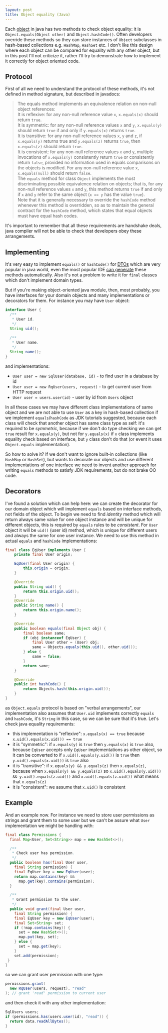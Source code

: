 ```yaml
---
layout: post
title: Object equality (Java)
---
```


Each [object](https://docs.oracle.com/javase/7/docs/api/java/lang/Object.html#equals(java.lang.Object))
in java has two methods to check object equality:
it is `Object.equals(Object other)` and `Object.hashCode()`.
Often developers override these methods so they can store
instances of `Object` subclasses in hash-based collections
e.g. `HashMap`, `HashSet` etc.
I don't like this design where each object can be
compared for equality with any other object, but in this post
I'll not criticize it, rather I'll try to demonstrate how to
implement it correctly for object oriented code.

## Protocol

First of all we need to understand the protocol of these methods,
it's not defined in method signature, but described in javadocs:

> The equals method implements an equivalence relation on non-null object references:<br/>
> It is reflexive: for any non-null reference value `x`, `x.equals(x)` should return `true`.<br/>
> It is symmetric: for any non-null reference values `x` and `y`, `x.equals(y)` should return `true` if and only if `y.equals(x)` returns `true`.<br/>
> It is transitive: for any non-null reference values `x`, `y` and `z`, if `x.equals(y)` returns true and `y.equals(z)` returns `true`, then `x.equals(z)` should return `true`.<br/>
> It is consistent: for any non-null reference values `x` and `y`, multiple invocations of `x.equals(y)` consistently return `true` or consistently return `false`, provided no information used in equals comparisons on the objects is modified.
For any non-null reference value `x`, `x.equals(null)` should return `false`.<br/>
> The `equals` method for class `Object` implements the most discriminating possible equivalence relation on objects; that is, for any non-null reference values `x` and `y`, this method returns `true` if and only if `x` and `y` refer to the same object (`x == y` has the value `true`).<br/>
> Note that it is generally necessary to override the `hashCode` method whenever this method is overridden, so as to maintain the general contract for the `hashCode` method, which states that equal objects must have equal hash codes.

It's important to remember that all these requirements are handshake deals, java compiler will not be able to
check that developers obey these arrangements.


## Implementing

It's very easy to implement `equals()` or `hashCode()` for
[DTOs](https://www.yegor256.com/2016/07/06/data-transfer-object.html)
which are very popular in java world,
even the most popular IDE
[can generate](https://www.jetbrains.com/help/idea/generate-equals-and-hashcode-wizard.html)
these methods automatically. Also it's not a problem to write it for `final` classes
which don't implement domain types.

But if you're making object-oriented java module, then, most probably, you have interfaces for
your domain objects and many implementations or decorators for them. For instance you may have `User`
object:
```java
interface User {
  /**
   * User id.
   */
  String uid();
  
  /**
   * User name.
   */
  String name();
}
```
and implementations:
 - `User user = new SqlUser(database, id)` - to find user in a database by id
 - `User user = new RqUser(users, request)` - to get current user from HTTP request
 - `User user = users.user(id)` - user by id from `Users` object

In all these cases we may have different class implementations of same object
and we are not able to use `User` as a key in hash-based collection if we implement
`equals`/`hashCode` as JDK tutorials suggested, because each class will check
that another object has same class type as self: it's required to be *symmetric*,
because if we don't do type checking we can get `true` result for `x.equals(y)`, but not
for `y.equals(x)` if `x` class implements equality check based on interface, but
`y` class don't do that (or event it uses `Object.equals` implementation).

So how to solve it? If we don't want to ignore built-in collections (like `HashMap` or `HashSet`),
but wants to decorate our objects and use different implementations of one interface we need
to invent another approach for writing `equals` methods to satisfy JDK requirements, but do not brake
OO code.

## Decorators

I've found a solution which can help here: we can create the decorator for
our domain object which will implement `equals` based on interface methods,
not fields of the object. To begin we need to find *identity* method which will return always same
value for one object instance and will be unique for different objects, this is required by
`equals` rules to be *consistent*.
For `User` object it will be `uid()` (user id) method,
which is unique for different users and always the same for one user instance.
We need to use this method in actual `equals` and `hashCode` implementations:
```java
final class EqUser implements User {
    private final User origin;

    EqUser(final User origin) {
        this.origin = origin;
    }

    @Override
    public String uid() {
        return this.origin.uid();
    }
    @Override
    public String name() {
        return this.origin.name();
    }

    @Override
    public boolean equals(final Object obj) {
        final boolean same;
        if (obj instanceof EqUser) {
            final User other = (User) obj;
            same = Objects.equals(this.uid(), other.uid());
        } else {
            same = false;
        }
        return same;
    }

    @Override
    public int hashCode() {
        return Objects.hash(this.origin.uid());
    }
}
```
as `Object.equals` protocol is based on "verbal arrangements", our implementation
also assumes that `User.uid` implements correctly `equals` and `hashCode`, it's `String`
in this case, so we can be sure that it's true.
Let's check java equality requirements:
 - this implementation is "reflexive": `x.equals(x) == true` because `x.uid().equals(x.uid()) == true`
 - it is "symmetric": if `x.equals(y)` is `true` then `y.equals(x)` is `true` also, because
  `EqUser` accepts only `EqUser` implementations as other object,
  so it can be converted to if `x.uid().equals(y.uid())` is `true` then `y.uid().equals(x.uid())`
  is `true` also
 - it is "transitive": if `x.equals(y) && y.equals(z)` then `x.equals(z)`, because when
  `x.equals(y) && y.equals(z)` so `x.uid().equals(y.uid()) && y.uid().equals(z.uid())` and
  `x.uid().equals(z.uid())` what means that `x.equals(z)`
 - it is "consistent": we assume that `x.uid()` is consistent


## Example

And an example now. For instance we need to store user permissions as strings
and grant them to some user but we can't be assure what `User` implementation
we might be handling with:
```java
final class Permissions {
  final Map<User, Set<String>> map = new HashSet<>();

  /**
   * Check user has permission.
   */
  public boolean has(final User user,
    final String permission) {
    final EqUser key = new EqUser(user);
    return map.contains(key) &&
      map.get(key).contains(permission);
  }

  /**
   * Grant permission to the user.
   */
  public void grant(final User user,
    final String permission) {
    final EqUser key = new EqUser(user);
    final Set<String> set;
    if (!map.contains(key)) {
      set = new HashSet<>();
      map.put(key, set);
    } else {
      set = map.get(key);
    }
    set.add(permission);
 } 
}
```
so we can grant user permission with one type:
```java
permissions.grant(
  new RqUser(users, request), "read"
); // grant 'read' permission to current user
```
and then check it with any other implementation:
```java
SqlUsers users;
if (permissions.has(users.user(id), "read")) {
  return data.readAllBytes();
}
```
